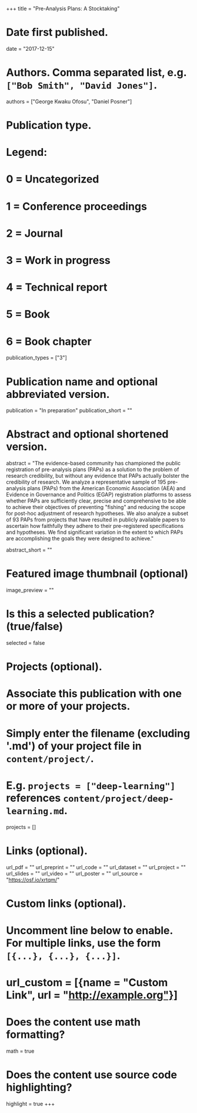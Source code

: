 +++
title = "Pre-Analysis Plans: A Stocktaking"

# Date first published.
date = "2017-12-15"

# Authors. Comma separated list, e.g. `["Bob Smith", "David Jones"]`.
authors = ["George Kwaku Ofosu", "Daniel Posner"]

# Publication type.
# Legend:
# 0 = Uncategorized
# 1 = Conference proceedings
# 2 = Journal
# 3 = Work in progress
# 4 = Technical report
# 5 = Book
# 6 = Book chapter
publication_types = ["3"]

# Publication name and optional abbreviated version.
publication = "In preparation"
publication_short = ""

# Abstract and optional shortened version.

abstract = "The evidence-based community has championed the public registration of pre-analysis plans (PAPs) as a solution to the problem of research credibility, but without any evidence that PAPs actually bolster the credibility of research. We analyze a representative sample of 195 pre-analysis plans (PAPs) from the American Economic Association (AEA) and Evidence in Governance and Politics (EGAP) registration platforms to assess whether PAPs are sufficiently clear, precise and comprehensive to be able to achieve their objectives of preventing "fishing" and reducing the scope for post-hoc adjustment of research hypotheses. We also analyze a subset of 93 PAPs from projects that have resulted in publicly available papers to ascertain how faithfully they adhere to their pre-registered specifications and hypotheses. We find significant variation in the extent to which PAPs are accomplishing the goals they were designed to achieve."

abstract_short = ""

# Featured image thumbnail (optional)
image_preview = ""

# Is this a selected publication? (true/false)
selected = false

# Projects (optional).
#   Associate this publication with one or more of your projects.
#   Simply enter the filename (excluding '.md') of your project file in `content/project/`.
#   E.g. `projects = ["deep-learning"]` references `content/project/deep-learning.md`.
projects = []

# Links (optional).
url_pdf = ""
url_preprint = ""
url_code = ""
url_dataset = ""
url_project = ""
url_slides = ""
url_video = ""
url_poster = ""
url_source = "https://osf.io/xrtqm/"

# Custom links (optional).
#   Uncomment line below to enable. For multiple links, use the form `[{...}, {...}, {...}]`.
# url_custom = [{name = "Custom Link", url = "http://example.org"}]

# Does the content use math formatting?
math = true

# Does the content use source code highlighting?
highlight = true
+++
